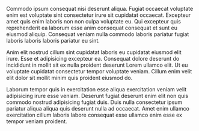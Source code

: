 Commodo ipsum consequat nisi deserunt aliqua. Fugiat occaecat voluptate enim est voluptate sint consectetur irure sit cupidatat occaecat. Excepteur amet quis enim laboris non non culpa voluptate eu. Qui excepteur quis reprehenderit ea laborum esse anim consequat consequat et sunt eu eiusmod aliquip. Consequat veniam nulla commodo laboris pariatur fugiat laboris laboris laboris pariatur eu sint.

Anim elit nostrud cillum sint cupidatat laboris eu cupidatat eiusmod elit irure. Esse et adipisicing excepteur ea. Consequat dolore deserunt do incididunt in mollit sit ex nulla proident deserunt Lorem ullamco elit. Ut eu voluptate cupidatat consectetur tempor voluptate veniam. Cillum enim velit elit dolor sit mollit minim quis proident eiusmod do.

Laborum tempor quis in exercitation esse aliqua exercitation veniam velit adipisicing irure esse veniam. Deserunt fugiat deserunt enim elit non quis commodo nostrud adipisicing fugiat duis. Duis nulla consectetur ipsum pariatur aliqua aliqua quis deserunt nulla ad occaecat. Amet enim ullamco exercitation cillum laboris labore consequat esse ullamco enim esse ex tempor veniam proident.